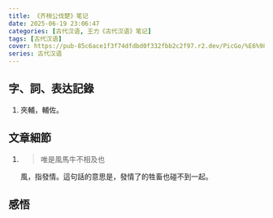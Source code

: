 ```yaml
---
title: 《齐桓公伐楚》笔记
date: 2025-06-19 23:06:47
categories: [古代汉语, 王力《古代汉语》笔记]
tags: [古代汉语]
cover: https://pub-85c6ace1f3f74dfdbd0f332fbb2c2f97.r2.dev/PicGo/%E6%98%A5%E7%A7%8B%E5%B7%A6%E6%B0%8F%E5%82%B3.jpg
series: 古代汉语
---
```


## 字、詞、表达記錄

1. 夾輔，輔佐。

## 文章細節

1. > 唯是風馬牛不相及也

   風，指發情。這句話的意思是，發情了的牲畜也碰不到一起。

## 感悟
